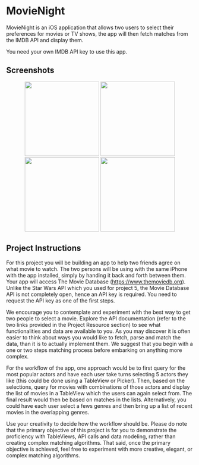 # MovieNight
MovieNight is an iOS application that allows two users to select their preferences for movies or TV shows, the app will then fetch matches from the IMDB API and display them.

You need your own IMDB API key to use this app.

## Screenshots
<p align="center"><img src="https://i.imgur.com/7SYkuP8.png" width="200"> <img src="https://i.imgur.com/pvOee6Z.png" width="200"> <img src="https://i.imgur.com/sNjbvXu.jpg" width="200"> <img src="https://i.imgur.com/EYUGsVX.jpg" width="200"> </p>

## Project Instructions
For this project you will be building an app to help two friends agree on what movie to watch. The two persons will be using with the same iPhone with the app installed, simply by handing it back and forth between them. Your app will access The Movie Database (https://www.themoviedb.org). Unlike the Star Wars API which you used for project 5, the Movie Database API is not completely open, hence an API key is required. You need to request the API key as one of the first steps.

We encourage you to contemplate and experiment with the best way to get two people to select a movie. Explore the API documentation (refer to the two links provided in the Project Resource section) to see what functionalities and data are available to you. As you may discover it is often easier to think about ways you would like to fetch, parse and match the data, than it is to actually implement them. We suggest that you begin with a one or two steps matching process before embarking on anything more complex.

For the workflow of the app, one approach would be to first query for the most popular actors and have each user take turns selecting 5 actors they like (this could be done using a TableView or Picker). Then, based on the selections, query for movies with combinations of those actors and display the list of movies in a TableView which the users can again select from. The final result would then be based on matches in the lists. Alternatively, you could have each user select a fews genres and then bring up a list of recent movies in the overlapping genres.

Use your creativity to decide how the workflow should be. Please do note that the primary objective of this project is for you to demonstrate the proficiency with TableViews, API calls and data modeling, rather than creating complex matching algorithms. That said, once the primary objective is achieved, feel free to experiment with more creative, elegant, or complex matching algorithms.
